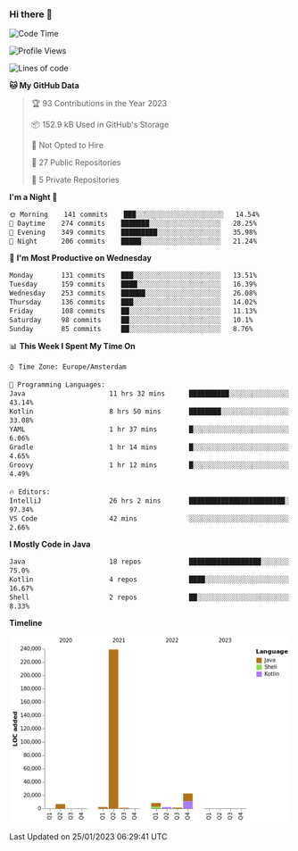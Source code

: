 ### Hi there 👋


<!--START_SECTION:waka-->
![Code Time](http://img.shields.io/badge/Code%20Time-2%2C924%20hrs%2047%20mins-blue)

![Profile Views](http://img.shields.io/badge/Profile%20Views-4-blue)

![Lines of code](https://img.shields.io/badge/From%20Hello%20World%20I%27ve%20Written-283%20Thousand%20lines%20of%20code-blue)

**🐱 My GitHub Data** 

> 🏆 93 Contributions in the Year 2023
 > 
> 📦 152.9 kB Used in GitHub's Storage 
 > 
> 🚫 Not Opted to Hire
 > 
> 📜 27 Public Repositories 
 > 
> 🔑 5 Private Repositories  
 > 
**I'm a Night 🦉** 

```text
🌞 Morning    141 commits    ███░░░░░░░░░░░░░░░░░░░░░░   14.54% 
🌆 Daytime    274 commits    ███████░░░░░░░░░░░░░░░░░░   28.25% 
🌃 Evening    349 commits    █████████░░░░░░░░░░░░░░░░   35.98% 
🌙 Night      206 commits    █████░░░░░░░░░░░░░░░░░░░░   21.24%

```
📅 **I'm Most Productive on Wednesday** 

```text
Monday       131 commits    ███░░░░░░░░░░░░░░░░░░░░░░   13.51% 
Tuesday      159 commits    ████░░░░░░░░░░░░░░░░░░░░░   16.39% 
Wednesday    253 commits    ██████░░░░░░░░░░░░░░░░░░░   26.08% 
Thursday     136 commits    ███░░░░░░░░░░░░░░░░░░░░░░   14.02% 
Friday       108 commits    ██░░░░░░░░░░░░░░░░░░░░░░░   11.13% 
Saturday     98 commits     ██░░░░░░░░░░░░░░░░░░░░░░░   10.1% 
Sunday       85 commits     ██░░░░░░░░░░░░░░░░░░░░░░░   8.76%

```


📊 **This Week I Spent My Time On** 

```text
⌚︎ Time Zone: Europe/Amsterdam

💬 Programming Languages: 
Java                     11 hrs 32 mins      ██████████░░░░░░░░░░░░░░░   43.14% 
Kotlin                   8 hrs 50 mins       ████████░░░░░░░░░░░░░░░░░   33.08% 
YAML                     1 hr 37 mins        █░░░░░░░░░░░░░░░░░░░░░░░░   6.06% 
Gradle                   1 hr 14 mins        █░░░░░░░░░░░░░░░░░░░░░░░░   4.65% 
Groovy                   1 hr 12 mins        █░░░░░░░░░░░░░░░░░░░░░░░░   4.49%

🔥 Editors: 
IntelliJ                 26 hrs 2 mins       ████████████████████████░   97.34% 
VS Code                  42 mins             ░░░░░░░░░░░░░░░░░░░░░░░░░   2.66%

```

**I Mostly Code in Java** 

```text
Java                     18 repos            ██████████████████░░░░░░░   75.0% 
Kotlin                   4 repos             ████░░░░░░░░░░░░░░░░░░░░░   16.67% 
Shell                    2 repos             ██░░░░░░░░░░░░░░░░░░░░░░░   8.33%

```


**Timeline**

![Chart not found](https://raw.githubusercontent.com/powercasgamer/powercasgamer/master/charts/bar_graph.png) 


 Last Updated on 25/01/2023 06:29:41 UTC
<!--END_SECTION:waka-->
